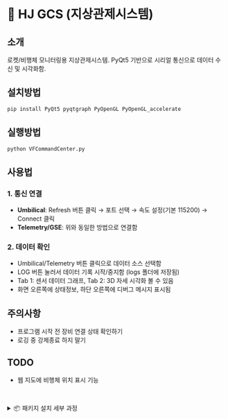 # 🚀 HJ GCS (지상관제시스템)

## 소개
로켓/비행체 모니터링용 지상관제시스템. PyQt5 기반으로 시리얼 통신으로 데이터 수신 및 시각화함.

## 설치방법
```bash
pip install PyQt5 pyqtgraph PyOpenGL PyOpenGL_accelerate
```

## 실행방법
```bash
python VFCommandCenter.py
```

## 사용법

### 1. 통신 연결
- **Umbilical**: Refresh 버튼 클릭 → 포트 선택 → 속도 설정(기본 115200) → Connect 클릭
- **Telemetry/GSE**: 위와 동일한 방법으로 연결함

### 2. 데이터 확인
- Umbilical/Telemetry 버튼 클릭으로 데이터 소스 선택함
- LOG 버튼 눌러서 데이터 기록 시작/중지함 (logs 폴더에 저장됨)
- Tab 1: 센서 데이터 그래프, Tab 2: 3D 자세 시각화 볼 수 있음
- 화면 오른쪽에 상태정보, 하단 오른쪽에 디버그 메시지 표시됨

## 주의사항
- 프로그램 시작 전 장비 연결 상태 확인하기
- 로깅 중 강제종료 하지 말기

## TODO
- 웹 지도에 비행체 위치 표시 기능



&nbsp;
<details>
<summary>📦 패키지 설치 세부 과정</summary>

```
pip list

Package Version
------- -------
pip     24.0

pip install pyqt5

Package   Version
--------- -------
pip       24.0
PyQt5     5.15.11
PyQt5-Qt5 5.15.2
PyQt5_sip 12.17.0

pip install pyqtgraph

Package   Version
--------- -------
numpy     2.2.5
pip       24.0
PyQt5     5.15.11
PyQt5-Qt5 5.15.2
PyQt5_sip 12.17.0
pyqtgraph 0.13.7

pip install PyOpenGL

Package   Version
--------- -------
numpy     2.2.5
pip       24.0
PyOpenGL  3.1.9
PyQt5     5.15.11
PyQt5-Qt5 5.15.2
PyQt5_sip 12.17.0
pyqtgraph 0.13.7

pip install PyOpenGL_accelerate

Package             Version
------------------- -------
numpy               2.2.5
pip                 24.0
PyOpenGL            3.1.9
PyOpenGL-accelerate 3.1.9
PyQt5               5.15.11
PyQt5-Qt5           5.15.2
PyQt5_sip           12.17.0
pyqtgraph           0.13.7
```
</details>